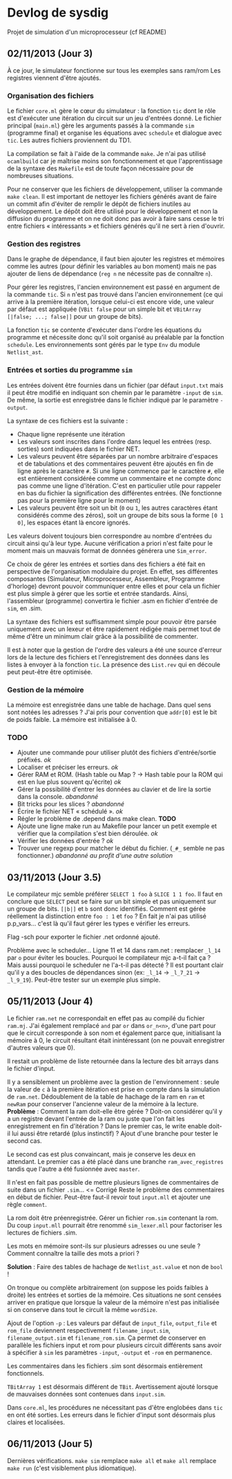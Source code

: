 # Devlog de sysdig
Projet de simulation d'un microprocesseur
(cf README)

## 02/11/2013 (Jour 3)
À ce jour, le simulateur fonctionne sur tous les exemples sans ram/rom
Les registres viennent d'être ajoutés.

### Organisation des fichiers
Le fichier `core.ml` gère le cœur du simulateur : la fonction `tic` dont le rôle
est d'exécuter une itération du circuit sur un jeu d'entrées donné. Le fichier
principal (`main.ml`) gère les arguments passés à la commande `sim` (programme
final) et organise les équations avec `schedule` et dialogue avec `tic`. Les
autres fichiers proviennent du TD1.

La compilation se fait à l'aide de la commande `make`. Je n'ai pas utilisé
`ocamlbuild` car je maîtrise moins son fonctionnement et que l'apprentissage
de la syntaxe des `Makefile` est de toute façon nécessaire pour de nombreuses
situations.

Pour ne conserver que les fichiers de développement, utiliser la commande
`make clean`. Il est important de nettoyer les fichiers générés avant de faire
un commit afin d'éviter de remplir le dépôt de fichiers inutiles au
développement. Le dépôt doit être utilisé pour le développement et non la
diffusion du programme et on ne doit donc pas avoir à faire sans cesse le tri
entre fichiers « intéressants » et fichiers générés qu'il ne sert à rien
d'ouvrir.

### Gestion des registres
Dans le graphe de dépendance, il faut bien ajouter les registres et mémoires
comme les autres (pour définir les variables au bon moment) mais ne pas ajouter
de liens de dépendance (`reg n` ne nécessite pas de connaître `n`).

Pour gérer les registres, l'ancien environnement est passé en argument de la
commande `tic`. Si `n` n'est pas trouvé dans l'ancien environnement (ce qui
arrive à la première itération, lorsque celui-ci est encore vide, une valeur par
défaut est appliquée (`VBit false` pour un simple bit et
`VBitArray [|false; ...; false|]` pour un groupe de bits).

La fonction `tic` se contente d'exécuter dans l'ordre les équations du programme
et nécessite donc qu'il soit organisé au préalable par la fonction `schedule`.
Les environnements sont gérés par le type `Env` du module `Netlist_ast`.

### Entrées et sorties du programme `sim`
Les entrées doivent être fournies dans un fichier (par défaut `input.txt` mais
il peut être modifié en indiquant son chemin par le paramètre `-input` de `sim`.
De même, la sortie est enregistrée dans le fichier indiqué par le paramètre
`-output`.

La syntaxe de ces fichiers est la suivante :

 - Chaque ligne représente une itération
 - Les valeurs sont inscrites dans l'ordre dans lequel les entrées (resp.
   sorties) sont indiquées dans le fichier NET.
 - Les valeurs peuvent être séparées par un nombre arbitraire d'espaces et de
   tabulations et des commentaires peuvent être ajoutés en fin de ligne après
   le caractère `#`. Si une ligne commence par le caractère `#`, elle est
   entièrement considérée comme un commentaire et ne compte donc pas comme une
   ligne d'itération. C'est en particulier utile pour rappeler en bas du
   fichier la signification des différentes entrées. (Ne fonctionne pas pour la
   première ligne pour le moment)
 - Les valeurs peuvent être soit un bit (`0` ou `1`, les autres caractères
   étant considérés comme des zéros), soit un groupe de bits sous la forme
   `[0 1 0]`, les espaces étant là encore ignorés.

Les valeurs doivent toujours bien correspondre au nombre d'entrées du circuit
ainsi qu'à leur type. Aucune vérification a priori n'est faite pour le moment
mais un mauvais format de données générera une `Sim_error`.

Ce choix de gérer les entrées et sorties dans des fichiers a été fait en
perspective de l'organisation modulaire du projet. En effet, ses différentes
composantes (Simulateur, Microprocesseur, Assembleur, Programme d'horloge)
devront pouvoir communiquer entre elles et pour cela un fichier est plus simple
à gérer que les sortie et entrée standards. Ainsi, l'assembleur (programme)
convertira le fichier .asm en fichier d'entrée de `sim`, en .sim.

La syntaxe des fichiers est suffisamment simple pour pouvoir être parsée
uniquement avec un lexeur et être rapidement rédigée mais permet tout de même
d'être un minimum clair grâce à la possibilité de commenter.

Il est à noter que la gestion de l'ordre des valeurs a été une source d'erreur
lors de la lecture des fichiers et l'enregistrement des données dans les listes
à envoyer à la fonction `tic`. La présence des `List.rev` qui en découle peut
peut-être être optimisée.

### Gestion de la mémoire
La mémoire est enregistrée dans une table de hachage.
Dans quel sens sont notées les adresses ? J'ai pris pour convention que
`addr[0]` est le bit de poids faible.
La mémoire est initialisée à 0.

### TODO
 - Ajouter une commande pour utiliser plutôt des fichiers d'entrée/sortie préfixés.
 *ok*
 - Localiser et préciser les erreurs. *ok*
 - Gérer RAM et ROM. (Hash table ou Map ? -> Hash table pour la ROM qui est en
lue plus souvent qu'écrite) *ok*
 - Gérer la possibilité d'entrer les données au clavier et de lire la sortie dans
la console. *abandonné*
 - Bit tricks pour les slices ? *abandonné*
 - Écrire le fichier NET « schédulé ». *ok*
 - Régler le problème de .depend dans make clean. **TODO**
 - Ajoute une ligne make run au Makefile pour lancer un petit exemple et vérifier
que la compilation s'est bien déroulée. *ok*
 - Vérifier les données d'entrée ? *ok*
 - Trouver une regexp pour matcher le début du fichier. (`_#_` semble ne pas
fonctionner.) *abandonné au profit d'une autre solution*


## 03/11/2013 (Jour 3.5)
Le compilateur mjc semble préférer `SELECT 1 foo` à `SLICE 1 1 foo`. Il faut en
conclure que `SELECT` peut se faire sur un bit simple et pas uniquement sur un
groupe de bits. `[|b|]` et `b` sont donc identifiés.
Comment est gérée réellement la distinction entre `foo : 1` et `foo` ?
En fait je n'ai pas utilisé p.p_vars... c'est là qu'il faut gérer les types e
vérifier les erreurs.

Flag -sch pour exporter le fichier .net ordonné ajouté.

Problème avec le scheduler...
Ligne 11 et 14 dans ram.net : remplacer `_l_14` par `o` pour éviter les boucles.
Pourquoi le compilateur mjc a-t-il fait ça ? Mais aussi pourquoi le scheduler
ne l'a-t-il pas détecté ? Il est pourtant clair qu'il y a des boucles de
dépendances sinon (ex: `_l_14` -> `_l_7_21` -> `_l_9_19`).
Peut-être tester sur un exemple plus simple.

## 05/11/2013 (Jour 4)
Le fichier `ram.net` ne correspondait en effet pas au compilé du fichier
`ram.mj`.
J'ai également remplacé `and` par `or` dans `or_n<n>`, d'une part pour que le
circuit corresponde à son nom et également parce que, initialisant la mémoire à
0, le circuit résultant était inintéressant (on ne pouvait enregistrer d'autres
valeurs que 0).

Il restait un problème de liste retournée dans la lecture des bit arrays dans
le fichier d'input.

Il y a sensiblement un problème avec la gestion de l'environnement : seule la
valeur de `c` à la première itération est prise en compte dans la simulation de
`ram.net`.
Dédoublement de la table de hachage de la ram  en `ram` et `newRam` pour
conserver l'ancienne valeur de la mémoire à la lecture.
**Problème** : Comment la ram doit-elle être gérée ? Doit-on considérer qu'il y
a un registre devant l'entrée de la ram ou juste que l'on fait les
enregistrement en fin d'itération ? Dans le premier cas, le write enable doit-il
lui aussi être retardé (plus instinctif) ?
Ajout d'une branche pour tester le second cas.

Le second cas est plus convaincant, mais je conserve les deux en attendant.
Le premier cas a été placé dans une branche `ram_avec_registres` tandis que
l'autre a été fusionnée avec `master`.

Il n'est en fait pas possible de mettre plusieurs lignes de commentaires de
suite dans un fichier `.sim`... <= Corrigé
Reste le problème des commentaires en début de fichier. Peut-être faut-il revoir
tout `input.mll` et ajouter une règle `comment`.

La rom doit être préenregistrée. Gérer un fichier `rom.sim` contenant la rom.
Du coup `input.mll` pourrait être renommé `sim_lexer.mll` pour factoriser les
lectures de fichiers .sim.

Les mots en mémoire sont-ils sur plusieurs adresses ou une seule ? Comment
connaître la taille des mots a priori ?

**Solution** : Faire des tables de hachage de `Netlist_ast.value` et non de
`bool` !

On tronque ou complète arbitrairement (on suppose les poids faibles à droite)
les entrées et sorties de la mémoire. Ces situations ne sont censées arriver en
pratique que lorsque la valeur de la mémoire n'est pas initialisée si on
conserve dans tout le circuit la même `wordSize`.

Ajout de l'option `-p` : Les valeurs par défaut de `input_file`, `output_file`
et `rom_file` deviennent respectivement `filename_input.sim`,
`filename_output.sim` et `filename_rom.sim`. Ça permet de conserver en parallèle
les fichiers input et rom pour plusieurs circuit différents sans avoir à
spécifier à `sim` les paramètres `-input`, `-output` et `-rom` en permanence.

Les commentaires dans les fichiers .sim sont désormais entièrement fonctionnels.

`TBitArray 1` est désormais différent de `TBit`.
Avertissement ajouté lorsque de mauvaises données sont contenues dans
`input.sim`.

Dans `core.ml`, les procédures ne nécessitant pas d'être englobées dans `tic`
en ont été sorties. Les erreurs dans le fichier d'input sont désormais plus
claires et localisées.


## 06/11/2013 (Jour 5)
Dernières vérifications. `make sim` remplace `make all` et `make all` remplace
`make run` (c'est visiblement plus idiomatique).
